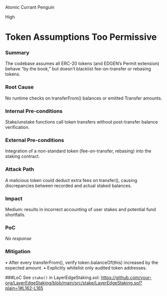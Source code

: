 Atomic Currant Penguin

High

# Token Assumptions Too Permissive

### Summary

The codebase assumes all ERC-20 tokens (and EDGEN’s Permit extension) behave “by the book,” but doesn’t blacklist fee-on-transfer or rebasing tokens.

### Root Cause

No runtime checks on transferFrom() balances or emitted Transfer amounts.

### Internal Pre-conditions

Stake/unstake functions call token transfers without post-transfer balance verification.

### External Pre-conditions

Integration of a non-standard token (fee-on-transfer, rebasing) into the staking contract.

### Attack Path

A malicious token could deduct extra fees on transfer(), causing discrepancies between recorded and actual staked balances.

### Impact

Medium: results in incorrect accounting of user stakes and potential fund shortfalls.

### PoC

_No response_

### Mitigation

• After every transferFrom(), verify token.balanceOf(this) increased by the expected amount.
• Explicitly whitelist only audited token addresses.

###LoC
See `stake()` in LayerEdgeStaking.sol: 
https://github.com/your-org/LayerEdgeStaking/blob/main/src/stake/LayerEdgeStaking.sol?plain=1#L162-L165 




